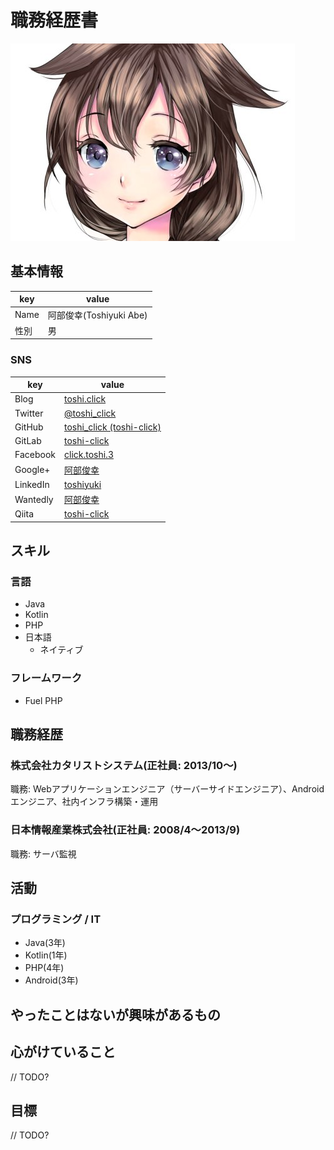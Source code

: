 # 職務経歴書

![](sighure_icon.jpg)

## 基本情報
|key|value|
|---|-----|
|Name|阿部俊幸(Toshiyuki Abe)|
|性別|男|

### SNS
|key|value|
|---|-----|
|Blog|[toshi.click](https://toshi.click/)|
|Twitter|[@toshi_click](https://twitter.com/toshi_click)|
|GitHub|[toshi_click \(toshi-click\)](https://github.com/toshi-click)|
|GitLab|[toshi-click](https://gitlab.com/toshi-click)|
|Facebook|[click.toshi.3](https://www.facebook.com/click.toshi.3)|
|Google+|[阿部俊幸](https://plus.google.com/115987806831277972844)|
|LinkedIn|[toshiyuki](https://www.linkedin.com/in/toshiyuki-abe-78bb37142/)|
|Wantedly|[阿部俊幸](https://www.wantedly.com/users/18247131)|
|Qiita|[toshi-click](https://qiita.com/toshi-click)|

## スキル

### 言語
- Java
- Kotlin
- PHP
- 日本語
  - ネイティブ

### フレームワーク
- Fuel PHP  

## 職務経歴
### 株式会社カタリストシステム(正社員: 2013/10〜)
職務: Webアプリケーションエンジニア（サーバーサイドエンジニア）、Androidエンジニア、社内インフラ構築・運用  

### 日本情報産業株式会社(正社員: 2008/4〜2013/9)
職務: サーバ監視 

## 活動

### プログラミング / IT

- Java(3年)
- Kotlin(1年)
- PHP(4年)
- Android(3年)

## やったことはないが興味があるもの

## 心がけていること

// TODO?

## 目標

// TODO?
